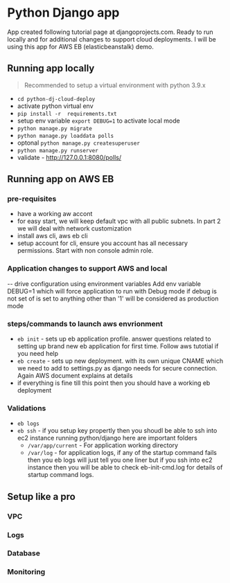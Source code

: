 # Python Django app 

 App created following tutorial page at djangoprojects.com. Ready to run locally and for additional changes to support cloud deployments. I will be using this app for AWS EB (elasticbeanstalk) demo.

 ## Running app locally
> Recommended to setup a virtual environment with python 3.9.x

- `cd python-dj-cloud-deploy`
- activate python virtual env
- `pip install -r  requirements.txt`
- setup env variable `export DEBUG=1` to activate local mode
- `python manage.py migrate` 
- `python manage.py loaddata polls`
- optonal `python manage.py createsuperuser`
- `python manage.py runserver`
- validate - http://127.0.0.1:8080/polls/

 ## Running app on AWS EB

### pre-requisites
- have a working aw accont
- for easy start, we will keep default vpc with all public subnets. In part 2 we will deal with network customization 
- install aws cli, aws eb cli
- setup account for cli, ensure you account has all necessary permissions. Start with non console admin role. 

### Application changes to support AWS and local
-- drive configuration using environment variables
Add env variable DEBUG=1 which will force application to run with Debug mode
if debug is not set of is set to anything other than '1' will be considered as production mode



### steps/commands to launch aws envrionment
- `eb init` - sets up eb application profile. answer questions related to setting up brand new eb application for first time. Follow aws tutotial if you need help
- `eb create`  - sets up new deployment. with its own unique CNAME which we need to add to settings.py as django needs for secure connection. Again AWS document explains at details
- if everything is fine till this point then you should have a working eb deployment 

### Validations 
- `eb logs`
- `eb ssh` - if you setup key propertly then you shoudl be able to ssh into ec2 instance running python/django here are important folders 
    - `/var/app/current` - For application working directory
    - `/var/log` - for application logs, if any of the startup command fails then you eb logs will just tell you one liner but if you ssh into ec2 instance then you will be able to check eb-init-cmd.log for details of startup command logs.


## Setup like a pro

### VPC 

### Logs

### Database

### Monitoring


